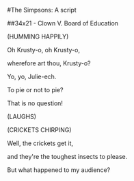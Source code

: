 #The Simpsons: A script

##34x21 - Clown V. Board of Education

(HUMMING HAPPILY)

Oh Krusty-o, oh Krusty-o,

wherefore art thou, Krusty-o?

Yo, yo, Julie-ech.

To pie or not to pie?

That is no question!

(LAUGHS)

(CRICKETS CHIRPING)

Well, the crickets get it,

and they're the toughest
insects to please.

But what happened to my audience?

